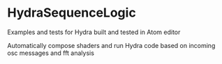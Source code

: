 # HydraSequenceLogic

Examples and tests for Hydra built and tested in Atom editor 

Automatically compose shaders and run Hydra code based on incoming osc messages and fft analysis
